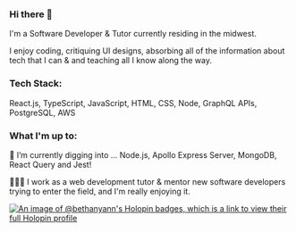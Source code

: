 ### Hi there 👋

I'm a Software Developer & Tutor currently residing in the midwest. 

I enjoy coding, critiquing UI designs, absorbing all of the information about tech that I can & and teaching all I know along the way.

### Tech Stack: 
 React.js, TypeScript, JavaScript, HTML, CSS, Node, GraphQL APIs, PostgreSQL, AWS


### What I'm up to: 
🌱 I’m currently digging into ...
    Node.js, Apollo Express Server, MongoDB, React Query and Jest!

<!-- 📖 I'm currently reading...

    Modern Software Engineering - Dave Farley

    Engineering Management for the Rest of Us - Sarah Drasner  -->

👩🏽‍🏫 I work as a web development tutor & mentor new software developers trying to enter the field, and I'm really enjoying it. 


<!-- **bethanyann/bethanyann** is a ✨ _special_ ✨ repository because its `README.md` (this file) appears on your GitHub profile.

Here are some ideas to get you started:

- 🔭 I’m currently working on ...
- 🌱 I’m currently learning ...
- 👯 I’m looking to collaborate on ...
- 🤔 I’m looking for help with ...
- 💬 Ask me about ...
- 📫 How to reach me: ...
- 😄 Pronouns: ...
- ⚡ Fun fact: ...
-->

[![An image of @bethanyann's Holopin badges, which is a link to view their full Holopin profile](https://holopin.me/bethanyann)](https://holopin.io/@bethanyann)
